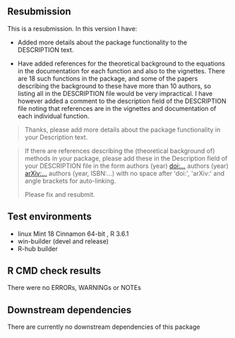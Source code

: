 ## Resubmission
This is a resubmission. In this version I have:

* Added more details about the package functionality to the DESCRIPTION text.

* Have added references for the theoretical background to the equations in the documentation for each function and also to the vignettes. There are 18 such functions in the package, and some of the papers describing the background to these have more than 10 authors, so listing all in the DESCRIPTION file would be very impractical. I have however added a comment to the description field of the DESCRIPTION file noting that references are in the vignettes and documentation of each individual function.
  
> Thanks, please add more details about the package functionality in your
> Description text.

> If there are references describing the (theoretical background of)
> methods in your package, please add these in the Description field of
> your DESCRIPTION file in the form
> authors (year) <doi:...>
> authors (year) <arXiv:...>
> authors (year, ISBN:...)
> with no space after 'doi:', 'arXiv:' and angle brackets for auto-linking.
>
> Please fix and resubmit.

## Test environments
* linux Mint 18 Cinnamon 64-bit , R 3.6.1
* win-builder (devel and release)
* R-hub builder

## R CMD check results
There were no ERRORs, WARNINGs or NOTEs

## Downstream dependencies
There are currently no downstream dependencies of this package
